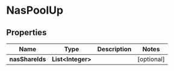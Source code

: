 
# NasPoolUp

## Properties
Name | Type | Description | Notes
------------ | ------------- | ------------- | -------------
**nasShareIds** | **List&lt;Integer&gt;** |  |  [optional]




